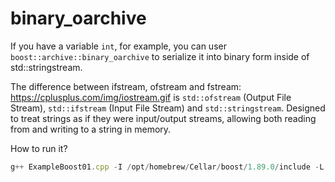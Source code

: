 # binary_oarchive

If you have a variable `int`, for example, you can user `boost::archive::binary_oarchive` to serialize it into binary form inside of std::stringstream. 

The difference between ifstream, ofstream and fstream: https://cplusplus.com/img/iostream.gif is `std::ofstream` (Output File Stream), `std::ifstream` (Input File Stream) and `std::stringstream`. Designed to treat strings as if they were input/output streams, allowing both reading from and writing to a string in memory.

How to run it?
```javascript
g++ ExampleBoost01.cpp -I /opt/homebrew/Cellar/boost/1.89.0/include -L /opt/homebrew/Cellar/boost/1.89.0/lib -lboost_serialization -lboost_iostreams -o B1 
```
